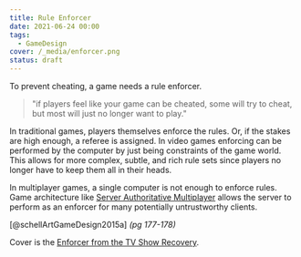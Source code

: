 ```yaml
---
title: Rule Enforcer
date: 2021-06-24 00:00
tags:
  - GameDesign
cover: /_media/enforcer.png
status: draft
---
```


To prevent cheating, a game needs a rule enforcer.

> "if players feel like your game can be cheated, some will try to cheat, but most will just no longer want to play."

In traditional games, players themselves enforce the rules. Or, if the stakes are high enough, a referee is assigned. In video games enforcing can be performed by the computer by just being constraints of the game world. This allows for more complex, subtle, and rich rule sets since players no longer have to keep them all in their heads.

In multiplayer games, a single computer is not enough to enforce rules. Game architecture like [Server Authoritative Multiplayer](server-authoritative-multiplayer.md) allows the server to perform as an enforcer for many potentially untrustworthy clients.

[@schellArtGameDesign2015a] *(pg 177-178)*

Cover is the [Enforcer from the TV Show Recovery](https://en.wikipedia.org/wiki/Recovery_(TV_series)#:~:text=Actor%2Fcomedian%20Angus%20Sampson%20was,ego%2C%20%22The%20Enforcer%22.).
